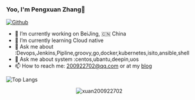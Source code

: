 ### Yoo, I'm Pengxuan Zhang👋

[![Github](https://img.shields.io/github/followers/mattn?label=Follow&style=social)](https://github.com/xuan200922702)



- 🔭 I’m currently working on BeiJing, 🇨🇳 China
- 🌱 I’m currently learning Cloud native
- 💬 Ask me about :Devops,Jenkins,Pipline,groovy,go,docker,kubernetes,isito,ansible,shell
- 💬 Ask me about system :centos,ubantu,deepin,uos
- 📫 How to reach me: 200922702@qq.com or at my [blog](http://www.zhangpengxuan.com)

![Top Langs](https://github-readme-stats.vercel.app/api/top-langs/?username=mattn&hide=html)
<p align="center"> <img src="https://github-readme-stats.vercel.app/api?username=xuan200922702&show_icons=true&theme=gotham" alt="xuan200922702" />
